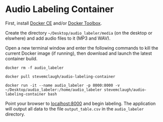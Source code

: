 # Audio Labeling Container

First, install [Docker CE](https://www.docker.com/community-edition) and/or [Docker Toolbox](https://www.docker.com/products/docker-toolbox).

Create the directory `~/Desktop/audio_labeler/media` (on the desktop or elswhere) and add audio files to it (MP3 and WAV).

Open a new terminal window and enter the following commands to kill the current Docker image (if running), then download and launch the latest container build.

```
docker rm -f audio_labeler

docker pull stevemclaugh/audio-labeling-container

docker run -it --name audio_labeler -p 8000:8000 -v ~/Desktop/audio_labeler:/home/audio_labeler stevemclaugh/audio-labeling-container bash
```

Point your browser to [localhost:8000](localhost:8000) and begin labeling. The application will output all data to the file `output_table.csv` in the `audio_labeler` directory.
